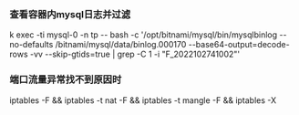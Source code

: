 ### 查看容器内mysql日志并过滤

k exec -ti mysql-0 -n tp -- bash -c '/opt/bitnami/mysql/bin/mysqlbinlog --no-defaults /bitnami/mysql/data/binlog.000170 --base64-output=decode-rows -vv --skip-gtids=true  | grep -C 1 -i "F_2022102741002"'

### 端口流量异常找不到原因时

iptables -F && iptables -t nat -F && iptables -t mangle -F && iptables -X